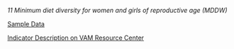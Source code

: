 *11 Minimum diet diversity for women and girls of reproductive age (MDDW)*

[Sample Data](https://github.com/WFP-VAM/RAMResourcesScripts/tree/main/Static/Nut_MDDW_Sample_Survey)

[Indicator Description on VAM Resource Center](https://resources.vam.wfp.org/data-analysis/quantitative/nutrition/minimum-dietary-diversity-for-women-mdd-w)
